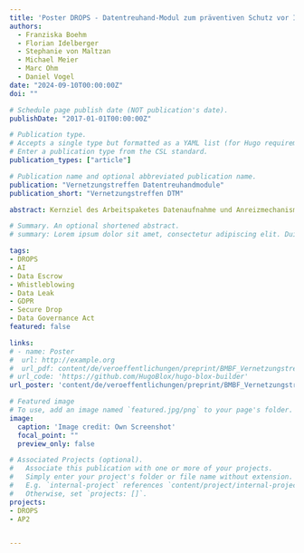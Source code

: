 ```yaml
---
title: 'Poster DROPS - Datentreuhand-Modul zum präventiven Schutz vor Identitätsdatenmissbrauch'
authors:
  - Franziska Boehm
  - Florian Idelberger
  - Stephanie von Maltzan
  - Michael Meier
  - Marc Ohm
  - Daniel Vogel
date: "2024-09-10T00:00:00Z"
doi: ""

# Schedule page publish date (NOT publication's date).
publishDate: "2017-01-01T00:00:00Z"

# Publication type.
# Accepts a single type but formatted as a YAML list (for Hugo requirements).
# Enter a publication type from the CSL standard.
publication_types: ["article"]

# Publication name and optional abbreviated publication name.
publication: "Vernetzungstreffen Datentreuhandmodule"
publication_short: "Vernetzungstreffen DTM"

abstract: Kernziel des Arbeitspaketes Datenaufnahme und Anreizmechanismen von DROPS ist die Entwicklung eines technisch umsetzbaren Einlieferungsmechanismus, der unter Berücksichtigung der rechtlichen Rahmenbedingungen funktioniert. Dieser Mechanismus soll die Abgabe von strukturierten und unstrukturierten Datensätzen ermöglichen und darüber hinaus ein Anreizmodell beinhalten, das Whistleblower zur Abgabe von Datensätzen an DROPS motiviert. Zusätzlich wird eine Schnittstelle zum Abgleich der Daten mit den Stammdaten vorgestellt. Besonderes Augenmerk wird dabei auf die Einhaltung rechtlicher Anforderungen und die Gewährleistung des Schutzversprechens gegenüber Whistleblowern gelegt. Die Entwicklung des Einreichungsmechanismus basiert auf umfangreichen Recherchen und Analysen der rechtlichen Rahmenbedingungen sowie der technischen Möglichkeiten. Dabei werden sowohl bestehende Technologien als auch innovative Ansätze berücksichtigt, um eine flexible und robuste Lösung zu entwickeln. Eine wesentliche Hürde bei der Umsetzung eines solchen Systems ist die Vielfalt der zu unterstützenden Datenformate und -strukturen.

# Summary. An optional shortened abstract.
# summary: Lorem ipsum dolor sit amet, consectetur adipiscing elit. Duis posuere tellus ac convallis placerat. Proin tincidunt magna sed ex sollicitudin condimentum.

tags:
- DROPS
- AI
- Data Escrow
- Whistleblowing
- Data Leak
- GDPR
- Secure Drop
- Data Governance Act
featured: false

links:
# - name: Poster
#  url: http://example.org
#  url_pdf: content/de/veroeffentlichungen/preprint/BMBF_Vernetzungstreffen_DINA0_Poster.pdf
# url_code: 'https://github.com/HugoBlox/hugo-blox-builder'
url_poster: 'content/de/veroeffentlichungen/preprint/BMBF_Vernetzungstreffen_DINA0_Poster.pdf'

# Featured image
# To use, add an image named `featured.jpg/png` to your page's folder. 
image:
  caption: 'Image credit: Own Screenshot'
  focal_point: ""
  preview_only: false

# Associated Projects (optional).
#   Associate this publication with one or more of your projects.
#   Simply enter your project's folder or file name without extension.
#   E.g. `internal-project` references `content/project/internal-project/index.md`.
#   Otherwise, set `projects: []`.
projects:
- DROPS
- AP2


---
```

